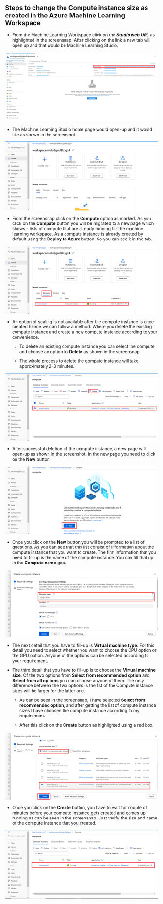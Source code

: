 ## Steps to change the Compute instance size as created in the Azure Machine Learning Workspace

- From the Machine Learning Workspace click on the **_Studio web URL_** as highlighted in the screensnap. After clicking on the link a new tab will open up and that would be Machine Learning Studio.  

![Open Up Machine Learning Studio](/documentation/media/resource_deployment/machine_learningstudio.png)

- The Machine Learning Studio home page would open-up and it would like as shown in the screenshot.

![Open Up Machine Learning Studio](/documentation/media/resource_deployment/compute_1.PNG)

- From the screensnap click on the **Compute** option as marked. As you click on the **Compute** button you will be migrated to a new page which shows - lists of compute that are already running for the machine learning workspace. As a compute instance is already created by default using the **Deploy to Azure** button. So you can see it in the tab.

![Open Up Machine Learning Studio](/documentation/media/resource_deployment/compute_2.PNG)

- An option of scaling is not available after the compute instance is once created hence we can follow a method. Where you delete the existing compute instance and create a new compute instance according to your convenience.

    - To delete an existing compute instance you can select the compute and choose an option to **Delete** as shown in the screensnap.

    - The whole process to delete the compute instance will take approximately 2-3 minutes. 

![Open Up Machine Learning Studio](/documentation/media/resource_deployment/compute_3.PNG)

- After successful deletion of the compute instance, a new page will open-up as shown in the screenshot. In the new page you need to click on the **New** button.

![Open Up Machine Learning Studio](/documentation/media/resource_deployment/compute_4.PNG)

- Once you click on the **New** button you will be prompted to a list of questions. As you can see that this list consist of information about the compute instance that you want to create. The first information that you need to fill up is the name of the compute instance. You can fill that up in the **Compute name** gap.

![Open Up Machine Learning Studio](/documentation/media/resource_deployment/compute_5.PNG)

- The next detail that you have to fill-up is **Virtual machine type**. For this detail you need to select whether you want to choose the CPU option or the GPU option. Anyone of the options can be selected according to your requirement.

- The third detail that you have to fill-up is to choose the **Virtual machine size**. Of the two options from **Select from recommended option** and **Select from all options** you can choose anyone of them. The only difference between the two options is the list of the Compute instance sizes will be larger for the latter one.

    - As can be seen in the screensnap, I have selected **Select from recommended option**, and after getting the list of compute instance sizes I have choosen the compute instance according to my requirement.

    - After this click on the **Create** button as highlighted using a red box.

![Open Up Machine Learning Studio](/documentation/media/resource_deployment/compute_6.PNG)

- Once you click on the **Create** button, you have to wait for couple of minutes before your compute instance gets created and comes up running as can be seen in the screensnap. Just verify the size and name of the compute instance that you created.

![Open Up Machine Learning Studio](/documentation/media/resource_deployment/compute_7.PNG)
    